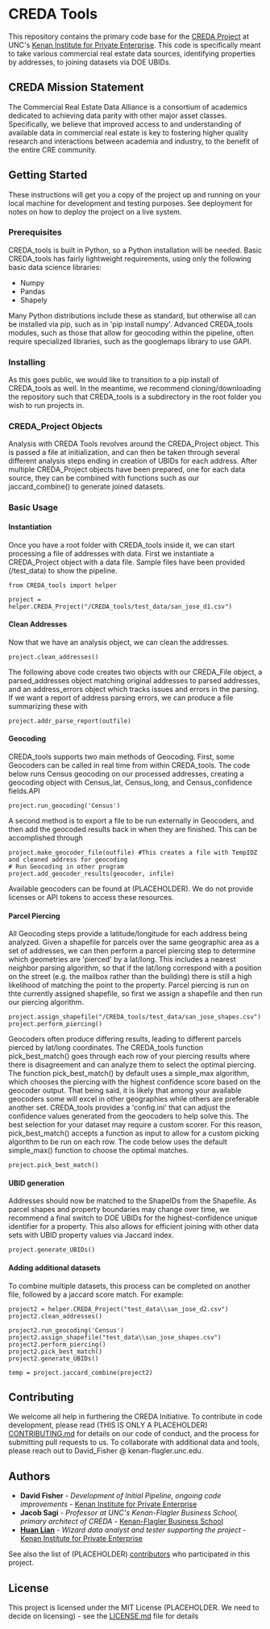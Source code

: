# CREDA Tools

This repository contains the primary code base for the [CREDA Project](https://kenaninstitute.unc.edu/publication/commercial-real-estate-data-towards-parity-with-other-asset-classes-a-report-on-the-progress-of-the-commercial-real-estate-data-alliance-creda/) at UNC's [Kenan Institute for Private Enterprise](https://kenaninstitute.unc.edu/). This code is specifically meant to take various commercial real estate data sources, identifying properties by addresses, to joining datasets via DOE UBIDs.

## CREDA Mission Statement

The Commercial Real Estate Data Alliance is a consortium of academics dedicated to achieving data parity with other major asset classes. Specifically, we believe that improved access to and understanding of available data in commercial real estate is key to fostering higher quality research and interactions between academia and industry, to the benefit of the entire CRE community.

## Getting Started

These instructions will get you a copy of the project up and running on your local machine for development and testing purposes. See deployment for notes on how to deploy the project on a live system.

### Prerequisites

CREDA_tools is built in Python, so a Python installation will be needed. Basic CREDA_tools has fairly lightweight requirements, using only the following basic data science libraries:

* Numpy
* Pandas
* Shapely

Many Python distributions include these as standard, but otherwise all can be installed via pip, such as in 'pip install numpy'. Advanced CREDA_tools modules, such as those that allow for geocoding within the pipeline, often require specialized libraries, such as the googlemaps library to use GAPI.

### Installing

As this goes public, we would like to transition to a pip install of CREDA_tools as well. In the meantime, we recommend cloning/downloading the repository such that CREDA_tools is a subdirectory in the root folder you wish to run projects in.



<!--- ## Running the tests

Explain how to run the automated tests for this system

### Break down into end to end tests

Explain what these tests test and why

```
Give an example
```

### And coding style tests

Explain what these tests test and why

```
Give an example
```
-->

### CREDA_Project Objects
Analysis with CREDA Tools revolves around the CREDA_Project object. This is passed a file at initialization, and can then be taken through several different analysis steps ending in creation of UBIDs for each address. After multiple CREDA_Project objects have been prepared, one for each data source, they can be combined with functions such as our jaccard_combine() to generate joined datasets.

### Basic Usage
#### Instantiation
Once you have a root folder with CREDA_tools inside it, we can start processing a file of addresses with data. First we instantiate a CREDA_Project object with a data file. Sample files have been provided (/test_data) to show the pipeline.
```
from CREDA_tools import helper

project = helper.CREDA_Project("/CREDA_tools/test_data/san_jose_d1.csv")
```

#### Clean Addresses
Now that we have an analysis object, we can clean the addresses.
```
project.clean_addresses()

```
The following above code creates two objects with our CREDA_File object, a parsed_addresses object matching original addresses to parsed addresses, and an address_errors object which tracks issues and errors in the parsing. If we want a report of address parsing errors, we can produce a file summarizing these with
```
project.addr_parse_report(outfile)
```

#### Geocoding
CREDA_tools supports two main methods of Geocoding. First, some Geocoders can be called in real time from within CREDA_tools. The code below runs Census geocoding on our processed addresses, creating a geocoding object with Census_lat, Census_long, and Census_confidence fields.API
```
project.run_geocoding('Census')
```
A second method is to export a file to be run externally in Geocoders, and then add the geocoded results back in when they are finished. This can be accomplished through
```
project.make_geocoder_file(outfile) #This creates a file with TempIDZ and cleaned address for geocoding
# Run Geocoding in other program
project.add_geocoder_results(geocoder, infile)
```
Available geocoders can be found at (PLACEHOLDER). We do not provide licenses or API tokens to access these resources.

#### Parcel Piercing
All Geocoding steps provide a latitude/longitude for each address being analyzed. Given a shapefile for parcels over the same geographic area as a set of addresses, we can then perform a parcel piercing step to determine which geometries are 'pierced' by a lat/long. This includes a nearest neighbor parsing algorithm, so that if the lat/long correspond with a position on the street (e.g. the mailbox rather than the building) there is still a high likelihood of matching the point to the property.
Parcel piercing is run on thte currently assigned shapefile, so first we assign a shapefile and then run our piercing algorithm.
```
project.assign_shapefile("/CREDA_tools/test_data/san_jose_shapes.csv")
project.perform_piercing()
```
Geocoders often produce differing results, leading to different parcels pierced by lat/long coordinates. The CREDA_tools function pick_best_match() goes through each row of your piercing results where there is disagreement and can analyze them to select the optimal piercing. The function pick_best_match() by default uses a simple_max algorithm, which chooses the piercing with the highest confidence score based on the geocoder output. That being said, it is likely that among your available geocoders some will excel in other geographies while others are preferable another set. CREDA_tools provides a 'config.ini' that can adjust the confidence values generated from the geocoders to help solve this. The best selection for your dataset may require a custom scorer. For this reason, pick_best_match() accepts a function as input to allow for a custom picking algorithm to be run on each row.
The code below uses the default simple_max() function to choose the optimal matches.
```
project.pick_best_match()
```
#### UBID generation
Addresses should now be matched to the ShapeIDs from the Shapefile. As parcel shapes and property boundaries may change over time, we recommend a final switch to DOE UBIDs for the highest-confidence unique identifier for a property. This also allows for efficient joining with other data sets with UBID property values via Jaccard index.
```
project.generate_UBIDs()
```

#### Adding additional datasets
To combine multiple datasets, this process can be completed on another file, followed by a jaccard score match. For example:
```
project2 = helper.CREDA_Project("test_data\\san_jose_d2.csv")
project2.clean_addresses()

project2.run_geocoding('Census')
project2.assign_shapefile("test_data\\san_jose_shapes.csv")
project2.perform_piercing()
project2.pick_best_match()
project2.generate_UBIDs()

temp = project.jaccard_combine(project2)
```

## Contributing

We welcome all help in furthering the CREDA Initiative. To contribute in code development, please read (THIS IS ONLY A PLACEHOLDER) [CONTRIBUTING.md](https://gist.github.com/PurpleBooth/b24679402957c63ec426) for details on our code of conduct, and the process for submitting pull requests to us. To collaborate with additional data and tools, please reach out to David_Fisher @ kenan-flagler.unc.edu.

## Authors

* **David Fisher** - *Development of Initial Pipeline, ongoing code improvements* - [Kenan Institute for Private Enterprise](https://kenaninstitute.unc.edu/)
* **Jacob Sagi** - *Professor at UNC's Kenan-Flagler Business School, primary architect of CREDA* - [Kenan-Flagler Business School](https://www.kenan-flagler.unc.edu/faculty/directory/jacob-sagi/)
* **[Huan Lian](https://kenaninstitute.unc.edu/people/huan-lian/)** - *Wizard data analyst and tester supporting the project* - [Kenan Institute for Private Enterprise](https://kenaninstitute.unc.edu/)

See also the list of (PLACEHOLDER) [contributors](https://github.com/your/project/contributors) who participated in this project.

## License

This project is licensed under the MIT License (PLACEHOLDER. We need to decide on licensing) - see the [LICENSE.md](LICENSE.md) file for details
